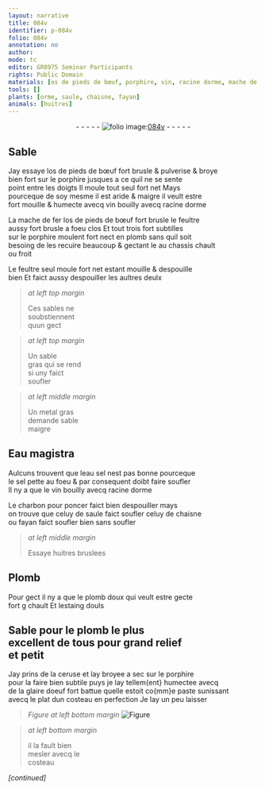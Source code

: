 ```yaml
---
layout: narrative
title: 084v
identifier: p-084v
folio: 084v
annotation: no
author:
mode: tc
editor: GR8975 Seminar Participants
rights: Public Domain
materials: [os de pieds de bœuf, porphire, vin, racine dorme, mache de fer, feultre, plomb, metal, Eau magistra, eau sel, sel, charbon pour poncer, huitres bruslees, Plomb, plomb doux, estaing douls, ceruse, glaire doeuf]
tools: []
plants: [orme, saule, chaisne, fayan]
animals: [huitres]
---
```


<div class="folio" align="center">- - - - - <a href="http://gallica.bnf.fr/ark:/12148/btv1b10500001g/f174.image" target="_blank"><img src="https://cu-mkp.github.io/2017-workshop-edition/assets/photo-icon.png" alt="folio image: " style="display:inline-block; margin-bottom:-3px;"/>084v</a> - - - - - </div>  
  

## Sable

 
Jay essaye l<span class="m">os de <span class="add">pieds de</span> bœuf</span> fort brusle & pulverise & broye<br/> bien fort sur le <span class="m">porphire</span> jusques a ce quil ne se sente<br/> point entre les doigts Il moule tout seul fort net Mays<br/> pourceque de soy mesme il est aride & maigre il veult estre<br/> fort mouille & humecte avecq <span class="m">vin</span> bouilly avecq <span class="m">racine d<span class="pa">orme</span></span>
 
La <span class="m">mache de fer</span> l<span class="m">os de pieds de bœuf</span> fort brusle le <span class="m">feultre</span><br/> aussy fort brusle a foeu clos Et tout trois fort subtilles<br/> sur le <span class="m">porphire</span> moulent fort nect en <span class="m">plomb</span> sans quil soit<br/> besoing de les recuire beaucoup & gectant <span class="del">le</span> <span class="add">au</span> chassis chault<br/> ou froit
 
Le <span class="m">feultre</span> seul moule fort net estant mouille & despouille<br/> bien Et faict aussy despouiller les aultres deulx
 
> *at left top margin*
> 
> 
>   Ces sables ne<br/> soubstiennent<br/> quun gect
 
> *at left top margin*
> 
> 
>   Un sable<br/> gras qui se rend<br/> si uny faict<br/> soufler
 
> *at left middle margin*
> 
> 
>   Un <span class="m">metal</span> gras<br/> demande sable<br/> maigre
 
 
  

## <span class="m">Eau magistra</span>

 
Aulcuns trouvent que l<span class="m">eau sel</span> nest pas bonne pourceque<br/> le <span class="m">sel</span> pette au foeu & par consequent doibt faire soufler<br/> Il ny a que le <span class="m">vin</span> bouilly avecq <span class="m">racine d<span class="pa">orme</span></span>
 
Le <span class="m">charbon pour poncer</span> faict bien despouiller mays<br/> on trouve que celuy de <span class="pa">saule</span> faict soufler celuy de <span class="pa">chaisne</span><br/> ou <span class="pa">fayan</span> faict <span class="del">soufler</span> bien sans soufler
 
> *at left middle margin*
> 
> 
>   Essaye <span class="m"><span class="al">huitres</span> bruslees</span>
 
 
  

## <span class="m">Plomb</span>

 
Pour gect il ny a que le <span class="m">plomb doux</span> qui veult estre gecte<br/> fort <span class="del">g</span> chault Et l<span class="m">estaing douls</span>
 
 
  

## Sable pour le <span class="m">plomb</span> le plus<br/> excellent de tous pour grand relief<br/> et petit

 
Jay prins de la <span class="m">ceruse</span> et lay broyee a sec sur le <span class="m">porphire</span><br/> pour la faire bien subtile puys je lay tellem{ent} humectee avecq<br/> de la <span class="m">glaire doeuf</span> fort battue quelle estoit co{mm}e paste sunissant<br/> avecq le plat dun costeau en perfection Je lay un peu laisser
 
> *Figure*
> *at left bottom margin*
> <a href="" target="_blank"><img src="https://cu-mkp.github.io/GR8975-edition/assets/photo-icon.png" alt="Figure" style="display:inline-block; margin-bottom:-3px;"/></a>
 
> *at left bottom margin*
> 
> 
>   il la fault bien<br/> mesler avecq le<br/> costeau
 
*[continued]*
 
